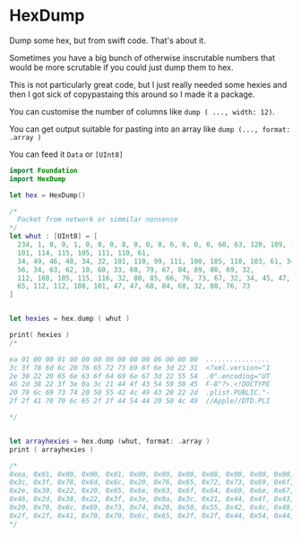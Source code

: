 # HexDump

Dump some hex, but from swift code. That's about it.

Sometimes you have a big bunch of otherwise inscrutable numbers that
would be more scrutable if you could just dump them to hex. 

This is not particularly great code, but I just really needed some hexies
and then I got sick of copypastaing this around so I made it a package.

You can customise the number of columns like `dump ( ..., width: 12)`.

You can get output suitable for pasting into an array like `dump (..., format: .array )`

You can feed it `Data` or `[UInt8]`

```swift
import Foundation
import HexDump

let hex = HexDump()

/*
  Packet from network or simmilar nonsense
*/
let whut : [UInt8] = [
  234, 1, 0, 0, 1, 0, 0, 0, 8, 0, 0, 0, 6, 0, 0, 0, 60, 63, 120, 109, 108, 32, 118,
  101, 114, 115, 105, 111, 110, 61,
  34, 49, 46, 48, 34, 32, 101, 110, 99, 111, 100, 105, 110, 103, 61, 34, 85, 84, 70, 45,
  56, 34, 63, 62, 10, 60, 33, 68, 79, 67, 84, 89, 80, 69, 32,
  112, 108, 105, 115, 116, 32, 80, 85, 66, 76, 73, 67, 32, 34, 45, 47, 47,
  65, 112, 112, 108, 101, 47, 47, 68, 84, 68, 32, 80, 76, 73
]


let hexies = hex.dump ( whut )

print( hexies )
/*

ea 01 00 00 01 00 00 00 08 00 00 00 06 00 00 00  ................
3c 3f 78 6d 6c 20 76 65 72 73 69 6f 6e 3d 22 31  <?xml.version="1
2e 30 22 20 65 6e 63 6f 64 69 6e 67 3d 22 55 54  .0".encoding="UT
46 2d 38 22 3f 3e 0a 3c 21 44 4f 43 54 59 50 45  F-8"?>.<!DOCTYPE
20 70 6c 69 73 74 20 50 55 42 4c 49 43 20 22 2d  .plist.PUBLIC."-
2f 2f 41 70 70 6c 65 2f 2f 44 54 44 20 50 4c 49  //Apple//DTD.PLI

*/


let arrayhexies = hex.dump (whut, format: .array )
print ( arrayhexies )

/*
0xea, 0x01, 0x00, 0x00, 0x01, 0x00, 0x00, 0x00, 0x08, 0x00, 0x00, 0x00, 0x06, 0x00, 0x00, 0x00,  ................
0x3c, 0x3f, 0x78, 0x6d, 0x6c, 0x20, 0x76, 0x65, 0x72, 0x73, 0x69, 0x6f, 0x6e, 0x3d, 0x22, 0x31,  <?xml.version="1
0x2e, 0x30, 0x22, 0x20, 0x65, 0x6e, 0x63, 0x6f, 0x64, 0x69, 0x6e, 0x67, 0x3d, 0x22, 0x55, 0x54,  .0".encoding="UT
0x46, 0x2d, 0x38, 0x22, 0x3f, 0x3e, 0x0a, 0x3c, 0x21, 0x44, 0x4f, 0x43, 0x54, 0x59, 0x50, 0x45,  F-8"?>.<!DOCTYPE
0x20, 0x70, 0x6c, 0x69, 0x73, 0x74, 0x20, 0x50, 0x55, 0x42, 0x4c, 0x49, 0x43, 0x20, 0x22, 0x2d,  .plist.PUBLIC."-
0x2f, 0x2f, 0x41, 0x70, 0x70, 0x6c, 0x65, 0x2f, 0x2f, 0x44, 0x54, 0x44, 0x20, 0x50, 0x4c, 0x49,  //Apple//DTD.PLI
*/
```

